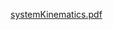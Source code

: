 [systemKinematics.pdf](https://github.com/AJCrouch/SalamaderRobot.github.io/files/8138818/systemKinematics.pdf)
